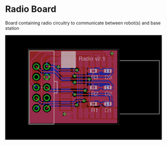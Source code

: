 # Radio Board

Board containing radio circuitry to communicate between robot(s) and base station

![Radio Board](./radio.png)
